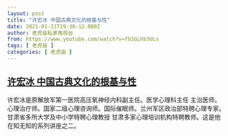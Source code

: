 ```yaml
---
layout: post
title: "许宏冰 中国古典文化的根基与性"
date: 2021-01-21T19:38:12.000Z
author: 老虎庙私家电视台
from: https://www.youtube.com/watch?v=fb1GLhb3ULs
tags: [ 老虎庙 ]
categories: [ 老虎庙 ]
---
```

<!--1611257892000-->
[许宏冰 中国古典文化的根基与性](https://www.youtube.com/watch?v=fb1GLhb3ULs)
------

<div>
许宏冰是原解放军第一医院高压氧神经内科副主任。医学心理科主任 主治医师。心理治疗师。国家二级心理咨询师。国际催眠师。兰州军区政治部特聘心理专家。甘肃省多所大学及中小学特聘心理教授 甘肃多家心理培训机构特聘教师。这是他在知无知的系列讲座之二。
</div>
